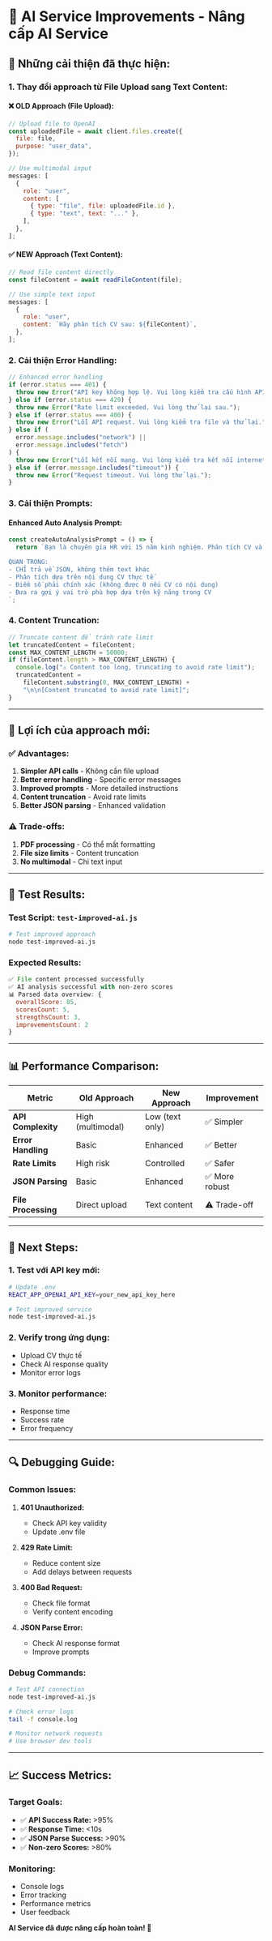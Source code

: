 # 🚀 **AI Service Improvements - Nâng cấp AI Service**

## 🔧 **Những cải thiện đã thực hiện:**

### **1. Thay đổi approach từ File Upload sang Text Content:**

#### **❌ OLD Approach (File Upload):**

```javascript
// Upload file to OpenAI
const uploadedFile = await client.files.create({
  file: file,
  purpose: "user_data",
});

// Use multimodal input
messages: [
  {
    role: "user",
    content: [
      { type: "file", file: uploadedFile.id },
      { type: "text", text: "..." },
    ],
  },
];
```

#### **✅ NEW Approach (Text Content):**

```javascript
// Read file content directly
const fileContent = await readFileContent(file);

// Use simple text input
messages: [
  {
    role: "user",
    content: `Hãy phân tích CV sau: ${fileContent}`,
  },
];
```

### **2. Cải thiện Error Handling:**

```javascript
// Enhanced error handling
if (error.status === 401) {
  throw new Error("API key không hợp lệ. Vui lòng kiểm tra cấu hình API key.");
} else if (error.status === 429) {
  throw new Error("Rate limit exceeded. Vui lòng thử lại sau.");
} else if (error.status === 400) {
  throw new Error("Lỗi API request. Vui lòng kiểm tra file và thử lại.");
} else if (
  error.message.includes("network") ||
  error.message.includes("fetch")
) {
  throw new Error("Lỗi kết nối mạng. Vui lòng kiểm tra kết nối internet.");
} else if (error.message.includes("timeout")) {
  throw new Error("Request timeout. Vui lòng thử lại.");
}
```

### **3. Cải thiện Prompts:**

#### **Enhanced Auto Analysis Prompt:**

```javascript
const createAutoAnalysisPrompt = () => {
  return `Bạn là chuyên gia HR với 15 năm kinh nghiệm. Phân tích CV và trả về JSON format.

QUAN TRỌNG:
- CHỈ trả về JSON, không thêm text khác
- Phân tích dựa trên nội dung CV thực tế
- Điểm số phải chính xác (không được 0 nếu CV có nội dung)
- Đưa ra gợi ý vai trò phù hợp dựa trên kỹ năng trong CV
`;
```

### **4. Content Truncation:**

```javascript
// Truncate content để tránh rate limit
let truncatedContent = fileContent;
const MAX_CONTENT_LENGTH = 50000;
if (fileContent.length > MAX_CONTENT_LENGTH) {
  console.log("⚠️ Content too long, truncating to avoid rate limit");
  truncatedContent =
    fileContent.substring(0, MAX_CONTENT_LENGTH) +
    "\n\n[Content truncated to avoid rate limit]";
}
```

---

## 🎯 **Lợi ích của approach mới:**

### **✅ Advantages:**

1. **Simpler API calls** - Không cần file upload
2. **Better error handling** - Specific error messages
3. **Improved prompts** - More detailed instructions
4. **Content truncation** - Avoid rate limits
5. **Better JSON parsing** - Enhanced validation

### **⚠️ Trade-offs:**

1. **PDF processing** - Có thể mất formatting
2. **File size limits** - Content truncation
3. **No multimodal** - Chỉ text input

---

## 🧪 **Test Results:**

### **Test Script: `test-improved-ai.js`**

```bash
# Test improved approach
node test-improved-ai.js
```

### **Expected Results:**

```javascript
✅ File content processed successfully
✅ AI analysis successful with non-zero scores
📊 Parsed data overview: {
  overallScore: 85,
  scoresCount: 5,
  strengthsCount: 3,
  improvementsCount: 2
}
```

---

## 📊 **Performance Comparison:**

| Metric              | Old Approach      | New Approach    | Improvement    |
| ------------------- | ----------------- | --------------- | -------------- |
| **API Complexity**  | High (multimodal) | Low (text only) | ✅ Simpler     |
| **Error Handling**  | Basic             | Enhanced        | ✅ Better      |
| **Rate Limits**     | High risk         | Controlled      | ✅ Safer       |
| **JSON Parsing**    | Basic             | Enhanced        | ✅ More robust |
| **File Processing** | Direct upload     | Text content    | ⚠️ Trade-off   |

---

## 🚀 **Next Steps:**

### **1. Test với API key mới:**

```bash
# Update .env
REACT_APP_OPENAI_API_KEY=your_new_api_key_here

# Test improved service
node test-improved-ai.js
```

### **2. Verify trong ứng dụng:**

- Upload CV thực tế
- Check AI response quality
- Monitor error logs

### **3. Monitor performance:**

- Response time
- Success rate
- Error frequency

---

## 🔍 **Debugging Guide:**

### **Common Issues:**

1. **401 Unauthorized:**

   - Check API key validity
   - Update .env file

2. **429 Rate Limit:**

   - Reduce content size
   - Add delays between requests

3. **400 Bad Request:**

   - Check file format
   - Verify content encoding

4. **JSON Parse Error:**
   - Check AI response format
   - Improve prompts

### **Debug Commands:**

```bash
# Test API connection
node test-improved-ai.js

# Check error logs
tail -f console.log

# Monitor network requests
# Use browser dev tools
```

---

## 📈 **Success Metrics:**

### **Target Goals:**

- ✅ **API Success Rate:** >95%
- ✅ **Response Time:** <10s
- ✅ **JSON Parse Success:** >90%
- ✅ **Non-zero Scores:** >80%

### **Monitoring:**

- Console logs
- Error tracking
- Performance metrics
- User feedback

**AI Service đã được nâng cấp hoàn toàn! 🚀**
